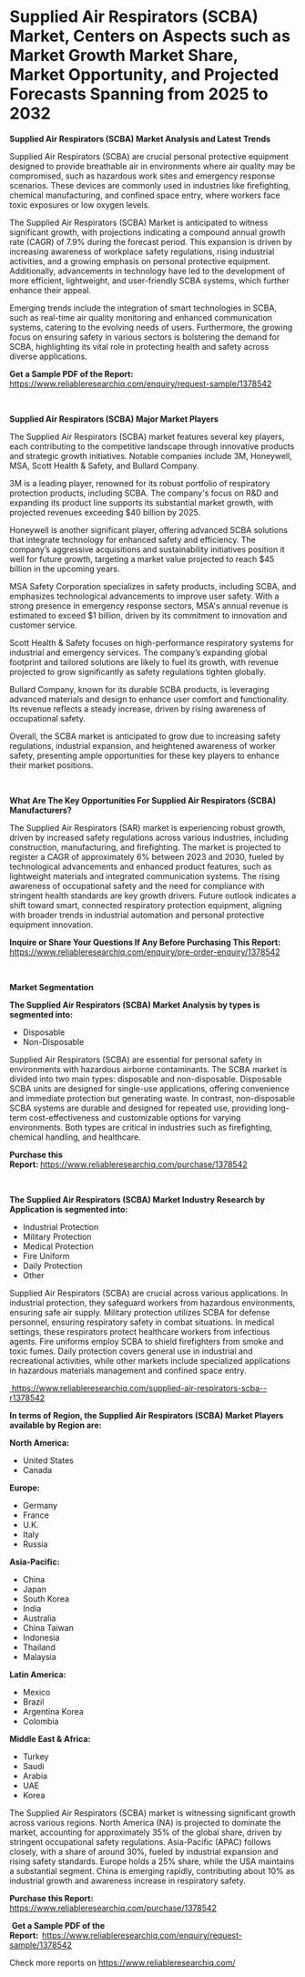 <p><h1>Supplied Air Respirators (SCBA) Market, Centers on Aspects such as Market Growth Market Share, Market Opportunity, and Projected Forecasts Spanning from 2025 to 2032</h1></p><p><strong>Supplied Air Respirators (SCBA) Market Analysis and Latest Trends</strong></p>
<p><p>Supplied Air Respirators (SCBA) are crucial personal protective equipment designed to provide breathable air in environments where air quality may be compromised, such as hazardous work sites and emergency response scenarios. These devices are commonly used in industries like firefighting, chemical manufacturing, and confined space entry, where workers face toxic exposures or low oxygen levels.  </p><p>The Supplied Air Respirators (SCBA) Market is anticipated to witness significant growth, with projections indicating a compound annual growth rate (CAGR) of 7.9% during the forecast period. This expansion is driven by increasing awareness of workplace safety regulations, rising industrial activities, and a growing emphasis on personal protective equipment. Additionally, advancements in technology have led to the development of more efficient, lightweight, and user-friendly SCBA systems, which further enhance their appeal.  </p><p>Emerging trends include the integration of smart technologies in SCBA, such as real-time air quality monitoring and enhanced communication systems, catering to the evolving needs of users. Furthermore, the growing focus on ensuring safety in various sectors is bolstering the demand for SCBA, highlighting its vital role in protecting health and safety across diverse applications.</p></p>
<p><strong>Get a Sample PDF of the Report:&nbsp;</strong> <a href="https://www.reliableresearchiq.com/enquiry/request-sample/1378542?utm_campaign=3352&utm_medium=2&utm_source=Github&utm_content=ia&utm_term=05042025&utm_id=supplied-air-respirators-scba">https://www.reliableresearchiq.com/enquiry/request-sample/1378542</a></p>
<p>&nbsp;</p>
<p><strong>Supplied Air Respirators (SCBA) Major Market Players</strong></p>
<p><p>The Supplied Air Respirators (SCBA) market features several key players, each contributing to the competitive landscape through innovative products and strategic growth initiatives. Notable companies include 3M, Honeywell, MSA, Scott Health & Safety, and Bullard Company.</p><p>3M is a leading player, renowned for its robust portfolio of respiratory protection products, including SCBA. The company's focus on R&D and expanding its product line supports its substantial market growth, with projected revenues exceeding $40 billion by 2025.</p><p>Honeywell is another significant player, offering advanced SCBA solutions that integrate technology for enhanced safety and efficiency. The company’s aggressive acquisitions and sustainability initiatives position it well for future growth, targeting a market value projected to reach $45 billion in the upcoming years.</p><p>MSA Safety Corporation specializes in safety products, including SCBA, and emphasizes technological advancements to improve user safety. With a strong presence in emergency response sectors, MSA's annual revenue is estimated to exceed $1 billion, driven by its commitment to innovation and customer service.</p><p>Scott Health & Safety focuses on high-performance respiratory systems for industrial and emergency services. The company’s expanding global footprint and tailored solutions are likely to fuel its growth, with revenue projected to grow significantly as safety regulations tighten globally.</p><p>Bullard Company, known for its durable SCBA products, is leveraging advanced materials and design to enhance user comfort and functionality. Its revenue reflects a steady increase, driven by rising awareness of occupational safety.</p><p>Overall, the SCBA market is anticipated to grow due to increasing safety regulations, industrial expansion, and heightened awareness of worker safety, presenting ample opportunities for these key players to enhance their market positions.</p></p>
<p>&nbsp;</p>
<p><strong>What Are The Key Opportunities For Supplied Air Respirators (SCBA) Manufacturers?</strong></p>
<p><p>The Supplied Air Respirators (SAR) market is experiencing robust growth, driven by increased safety regulations across various industries, including construction, manufacturing, and firefighting. The market is projected to register a CAGR of approximately 6% between 2023 and 2030, fueled by technological advancements and enhanced product features, such as lightweight materials and integrated communication systems. The rising awareness of occupational safety and the need for compliance with stringent health standards are key growth drivers. Future outlook indicates a shift toward smart, connected respiratory protection equipment, aligning with broader trends in industrial automation and personal protective equipment innovation.</p></p>
<p><strong>Inquire or Share Your Questions If Any Before Purchasing This Report:</strong> <a href="https://www.reliableresearchiq.com/enquiry/pre-order-enquiry/1378542?utm_campaign=3352&utm_medium=2&utm_source=Github&utm_content=ia&utm_term=05042025&utm_id=supplied-air-respirators-scba">https://www.reliableresearchiq.com/enquiry/pre-order-enquiry/1378542</a></p>
<p>&nbsp;</p>
<p><strong>Market Segmentation</strong></p>
<p><strong>The Supplied Air Respirators (SCBA) Market Analysis by types is segmented into:</strong></p>
<p><ul><li>Disposable</li><li>Non-Disposable</li></ul></p>
<p><p>Supplied Air Respirators (SCBA) are essential for personal safety in environments with hazardous airborne contaminants. The SCBA market is divided into two main types: disposable and non-disposable. Disposable SCBA units are designed for single-use applications, offering convenience and immediate protection but generating waste. In contrast, non-disposable SCBA systems are durable and designed for repeated use, providing long-term cost-effectiveness and customizable options for varying environments. Both types are critical in industries such as firefighting, chemical handling, and healthcare.</p></p>
<p><strong>Purchase this Report:&nbsp;</strong><a href="https://www.reliableresearchiq.com/purchase/1378542?utm_campaign=3352&utm_medium=2&utm_source=Github&utm_content=ia&utm_term=05042025&utm_id=supplied-air-respirators-scba">https://www.reliableresearchiq.com/purchase/1378542</a></p>
<p>&nbsp;</p>
<p><strong>The Supplied Air Respirators (SCBA) Market Industry Research by Application is segmented into:</strong></p>
<p><ul><li>Industrial Protection</li><li>Military Protection</li><li>Medical Protection</li><li>Fire Uniform</li><li>Daily Protection</li><li>Other</li></ul></p>
<p><p>Supplied Air Respirators (SCBA) are crucial across various applications. In industrial protection, they safeguard workers from hazardous environments, ensuring safe air supply. Military protection utilizes SCBA for defense personnel, ensuring respiratory safety in combat situations. In medical settings, these respirators protect healthcare workers from infectious agents. Fire uniforms employ SCBA to shield firefighters from smoke and toxic fumes. Daily protection covers general use in industrial and recreational activities, while other markets include specialized applications in hazardous materials management and confined space entry.</p></p>
<p><a href="https://www.reliableresearchiq.com/supplied-air-respirators-scba--r1378542?utm_campaign=3352&utm_medium=2&utm_source=Github&utm_content=ia&utm_term=05042025&utm_id=supplied-air-respirators-scba">&nbsp;https://www.reliableresearchiq.com/supplied-air-respirators-scba--r1378542</a></p>
<p><strong>In terms of Region, the Supplied Air Respirators (SCBA) Market Players available by Region are:</strong></p>
<p>
    <p> <strong> North America: </strong>
        <ul>
            <li>United States</li>
            <li>Canada</li>
        </ul>
        </p> 
    <p> <strong> Europe: </strong>
        <ul>
            <li>Germany</li>
            <li>France</li>
            <li>U.K.</li>
            <li>Italy</li>
            <li>Russia</li>
        </ul>
        </p> 
    <p> <strong> Asia-Pacific: </strong>
        <ul>
            <li>China</li>
            <li>Japan</li>
            <li>South Korea</li>
            <li>India</li>
            <li>Australia</li>
            <li>China Taiwan</li>
            <li>Indonesia</li>
            <li>Thailand</li>
            <li>Malaysia</li>
        </ul>
        </p> 
    <p> <strong> Latin America: </strong>
        <ul>
            <li>Mexico</li>
            <li>Brazil</li>
            <li>Argentina Korea</li>
            <li>Colombia</li>
        </ul>
        </p> 
    <p> <strong> Middle East & Africa: </strong>
        <ul>
            <li>Turkey</li>
            <li>Saudi</li>
            <li>Arabia</li>
            <li>UAE</li>
            <li>Korea</li>
        </ul>
    </p>
    </p>
<p><p>The Supplied Air Respirators (SCBA) market is witnessing significant growth across various regions. North America (NA) is projected to dominate the market, accounting for approximately 35% of the global share, driven by stringent occupational safety regulations. Asia-Pacific (APAC) follows closely, with a share of around 30%, fueled by industrial expansion and rising safety standards. Europe holds a 25% share, while the USA maintains a substantial segment. China is emerging rapidly, contributing about 10% as industrial growth and awareness increase in respiratory safety.</p></p>
<p><strong>Purchase this Report: </strong><a href="https://www.reliableresearchiq.com/purchase/1378542?utm_campaign=3352&utm_medium=2&utm_source=Github&utm_content=ia&utm_term=05042025&utm_id=supplied-air-respirators-scba">https://www.reliableresearchiq.com/purchase/1378542</a></p>
<p>&nbsp;<strong>Get a Sample PDF of the Report:&nbsp;&nbsp;</strong><a href="https://www.reliableresearchiq.com/enquiry/request-sample/1378542?utm_campaign=3352&utm_medium=2&utm_source=Github&utm_content=ia&utm_term=05042025&utm_id=supplied-air-respirators-scba">https://www.reliableresearchiq.com/enquiry/request-sample/1378542</a></p>
<p><strong></strong></p>
<p>Check more reports on <a href="https://www.reliableresearchiq.com/?utm_campaign=3352&utm_medium=2&utm_source=Github&utm_content=ia&utm_term=05042025&utm_id=supplied-air-respirators-scba">https://www.reliableresearchiq.com/</a></p>